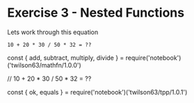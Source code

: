 # Exercise 3 - Nested Functions

Lets work through this equation

```
10 + 20 * 30 / 50 * 32 = ??
```

<script src="https://embed.tonicdev.com" data-element-id="my-element2"></script>
<div id="my-element2">
const { add, subtract, multiply, divide } = require('notebook')('twilson63/mathfn/1.0.0')

// 10 + 20 * 30 / 50 * 32 = ??

const { ok, equals } = require('notebook')('twilson63/tpp/1.0.1')


</div>
